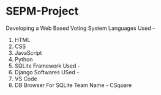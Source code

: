 # SEPM-Project
Developing a Web Based Voting System
Languages Used - 
1. HTML
2. CSS
3. JavaScript
4. Python
5. SQLite
Framework Used -
1. Django
Softwares USed -
1. VS Code
2. DB Browser For SQLite
Team Name - CSquare
